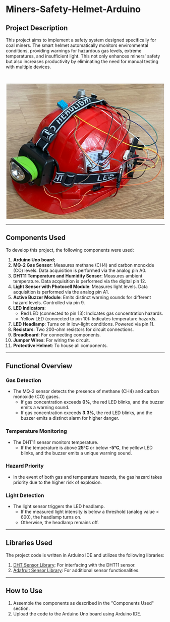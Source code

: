 # Miners-Safety-Helmet-Arduino

## Project Description

This project aims to implement a safety system designed specifically for coal miners. The smart helmet automatically monitors environmental conditions, providing warnings for hazardous gas levels, extreme temperatures, and insufficient light. This not only enhances miners' safety but also increases productivity by eliminating the need for manual testing with multiple devices.

<br><div align=center><img src="helmet.jpg" width=500></div>

---

## Components Used

To develop this project, the following components were used:

1. **Arduino Uno board**;
2. **MQ-2 Gas Sensor**: Measures methane (CH4) and carbon monoxide (CO) levels. Data acquisition is performed via the analog pin A0.
3. **DHT11 Temperature and Humidity Sensor**: Measures ambient temperature. Data acquisition is performed via the digital pin 12.
4. **Light Sensor with Photocell Module**: Measures light levels. Data acquisition is performed via the analog pin A1.
5. **Active Buzzer Module**: Emits distinct warning sounds for different hazard levels. Controlled via pin 9.
6. **LED Indicators**:  
   - Red LED (connected to pin 13): Indicates gas concentration hazards.  
   - Yellow LED (connected to pin 10): Indicates temperature hazards.
7. **LED Headlamp**: Turns on in low-light conditions. Powered via pin 11.
8. **Resistors**: Two 200-ohm resistors for circuit connections.
9. **Breadboard**: For connecting components.
10. **Jumper Wires**: For wiring the circuit.
11. **Protective Helmet**: To house all components.

---

## Functional Overview

### Gas Detection
- The MQ-2 sensor detects the presence of methane (CH4) and carbon monoxide (CO) gases.
  - If gas concentration exceeds **0%**, the red LED blinks, and the buzzer emits a warning sound.
  - If gas concentration exceeds **3.3%**, the red LED blinks, and the buzzer emits a distinct alarm for higher danger.

### Temperature Monitoring
- The DHT11 sensor monitors temperature.
  - If the temperature is above **25°C** or below **-5°C**, the yellow LED blinks, and the buzzer emits a unique warning sound.

### Hazard Priority
- In the event of both gas and temperature hazards, the gas hazard takes priority due to the higher risk of explosion.

### Light Detection
- The light sensor triggers the LED headlamp.
  - If the measured light intensity is below a threshold (analog value < 600), the headlamp turns on.
  - Otherwise, the headlamp remains off.

---

## Libraries Used

The project code is written in Arduino IDE and utilizes the following libraries:
1. [DHT Sensor Library](https://github.com/adafruit/DHT-sensor-library): For interfacing with the DHT11 sensor.
2. [Adafruit Sensor Library](https://github.com/adafruit/Adafruit_Sensor): For additional sensor functionalities.

---

## How to Use

1. Assemble the components as described in the "Components Used" section.
2. Upload the code to the Arduino Uno board using Arduino IDE.

